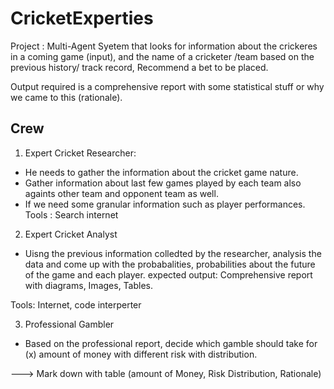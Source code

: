 # CricketExperties

Project : Multi-Agent Syetem that looks for information about the crickeres in a coming game (input), and the name of a cricketer /team based on the previous history/ track record, Recommend a bet to be placed.

Output required is a comprehensive report with some statistical stuff or why we came to this (rationale).

## Crew 

1. Expert Cricket Researcher:
- He needs to gather the information about the cricket game nature.
- Gather information about last few games played by each team also againts other team and opponent team as well.
- If we need some granular information such as player performances.
Tools : Search internet

2. Expert Cricket Analyst
- Uisng the previous information colledted by the researcher, analysis the data and come up with the probabalities, probabilities about the future of the game and each player.
expected output: Comprehensive report  with diagrams, Images, Tables.

Tools: Internet, code interperter

3. Professional Gambler
- Based on the professional report, decide which gamble should take for (x) amount of money with different risk with distribution.

---> Mark down with table (amount of Money, Risk Distribution, Rationale)
